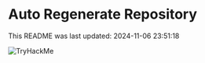 # Auto Regenerate Repository

This README was last updated: 2024-11-06 23:51:18

 ![TryHackMe](https://tryhackme.com/badge/533634)